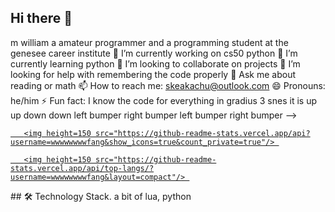 ##  Hi there 👋
m william a amateur programmer and a programming student at the genesee career institute 🔭 I’m currently working on cs50 python 🌱 I’m currently learning python 👯 I’m looking to collaborate on projects 🤔 I’m looking for help with remembering the code properly 💬 Ask me about reading or math 📫 How to reach me: skeakachu@outlook.com 😄 Pronouns: he/him ⚡ Fun fact: I know the code for everything in gradius 3 snes it is up up down down left bumper right bumper left bumper right bumper -->
<p align='center'> 

   <a href="https://github-readme-stats.vercel.app/api?username=wwwwwwwfang&show_icons=true&count_private=false"> 

       <img height=150 src="https://github-readme-stats.vercel.app/api?username=wwwwwwwwfang&show_icons=true&count_private=true"/> 

   </a> 

   <a href="https://github.com/wwwwwwwwfang/github-readme-stats"> 

       <img height=150 src="https://github-readme-stats.vercel.app/api/top-langs/?username=wwwwwwwwfang&layout=compact"/> 

   </a> 

</p> 
## 🛠 Technology Stack.
a bit of lua,
python

